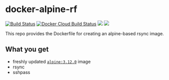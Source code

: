 # docker-alpine-rf

[![Build Status](https://drone.dotya.ml/api/badges/wanderer/docker-alpine-rsync/status.svg)](https://drone.dotya.ml/wanderer/docker-alpine-rsync)
[![Docker Cloud Build Status](https://img.shields.io/docker/cloud/build/immawanderer/alpine-rf)](https://hub.docker.com/r/immawanderer/alpine-rsync/builds)
[![](https://images.microbadger.com/badges/version/immawanderer/alpine-rsync.svg)](https://microbadger.com/images/immawanderer/alpine-rsync)
[![](https://images.microbadger.com/badges/commit/immawanderer/alpine-rsync.svg)](https://microbadger.com/images/immawanderer/alpine-rsync)

This repo provides the Dockerfile for creating an alpine-based rsync image.

## What you get
* freshly updated [`alpine:3.12.0`](https://hub.docker.com/_/alpine) image
* rsync
* sshpass
